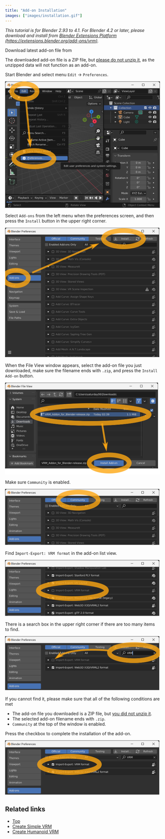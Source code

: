 ```yaml
---
title: "Add-on Installation"
images: ["images/installation.gif"]
---
```


_This tutorial is for Blender 2.93 to 4.1. For Blender 4.2 or later, please
download and install from
[Blender Extensions Platform (https://extensions.blender.org/add-ons/vrm)](https://extensions.blender.org/add-ons/vrm)._

Download latest add-on file from <DownloadLink />

The downloaded add-on file is a ZIP file, but <u>please do not unzip it</u>, as
the unzipped data will not function as an add-on.

Start Blender and select menu `Edit` → `Preferences`.

![](1.png)

Select `Add-ons` from the left menu when the preferences screen, and then press
the `Install` button in the upper right corner.

![](2.png)

When the File View window appears, select the add-on file you just downloaded,
make sure the filename ends with `.zip`, and press the `Install Add-on` button.

![](3.png)

Make sure `Community` is enabled.

![](4.png)

Find `Import-Export: VRM format` in the add-on list view.

![](5.png)

There is a search box in the upper right corner if there are too many items to
find.

![](6.png)

If you cannot find it, please make sure that all of the following conditions are
met

- The add-on file you downloaded is a ZIP file, but <u>you did not unzip it</u>.
- The selected add-on filename ends with `.zip`.
- `Community` at the top of the window is enabled.

Press the checkbox to complete the installation of the add-on.

![](7.png)

## Related links

- [Top](../)
- [Create Simple VRM](../create-simple-vrm-from-scratch/)
- [Create Humanoid VRM](../create-humanoid-vrm-from-scratch/)
